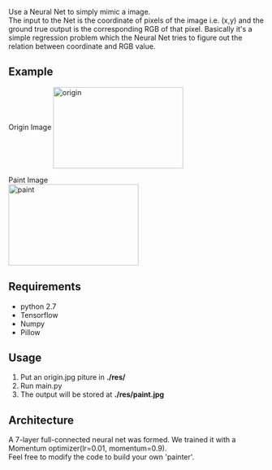 Use a Neural Net to simply mimic a image.  
The input to the Net is the coordinate of pixels of the image i.e. (x,y) and the ground true output is the corresponding RGB of that pixel. 
Basically it's a simple regression problem which the Neural Net tries to figure out the relation between coordinate and RGB value. 

## Example  
Origin Image 
<img src="https://github.com/borgwang/toys/raw/master/nn_paint/res/origin.jpg" width = "256" height = "160" alt="origin" align=center />  

Paint Image  
<img src="https://github.com/borgwang/toys/raw/master/nn_paint/res/paint.jpg" width = "256" height = "160" alt="paint" align=center />   


## Requirements
* python 2.7  
* Tensorflow  
* Numpy  
* Pillow  

## Usage  
1. Put an origin.jpg piture in **./res/**   
2. Run  main.py  
3. The output will be stored at **./res/paint.jpg**  


## Architecture  
A 7-layer full-connected neural net was formed. We trained it with a Momentum optimizer(lr=0.01, momentum=0.9).      
Feel free to modify the code to build your own 'painter'.  

